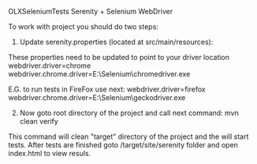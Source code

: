 OLXSeleniumTests
Serenity + Selenium WebDriver

To work with project you should do two steps:

1. Update serenity.properties (located at src/main/resources):

These properties need to be updated to point to your driver location
webdriver.driver=chrome
webdriver.chrome.driver=E:\\Selenium\\chromedriver.exe

E.G. to run tests in FireFox use next:
webdriver.driver=firefox
webdriver.chrome.driver=E:\\Selenium\\geckodriver.exe


2. Now goto root directory of the project and call next command:
mvn clean verify

This command will clean "target" directory of the project and the will start tests. After tests are finished
goto /target/site/serenity folder and open index.html to view resuls.